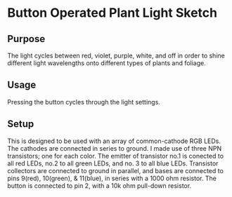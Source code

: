 # Button Operated Plant Light Sketch

## Purpose
The light cycles between red, violet, purple, white, and off in order to shine different light wavelengths onto different types of plants and foliage.

## Usage
Pressing the button cycles through the light settings.

## Setup
This is designed to be used with an array of common-cathode RGB LEDs. The cathodes are connected in series to ground. I made use of three NPN transistors; one for each color.
The emitter of transistor no.1 is conected to all red LEDs, no.2 to all green LEDs, and no. 3 to all blue LEDs. Transistor collectors are connected to ground in parallel, and bases are connected to pins 9(red), 10(green), & 11(blue), in series
with a 1000 ohm resistor. The button is connected to pin 2, with a 10k ohm pull-down resistor. 
